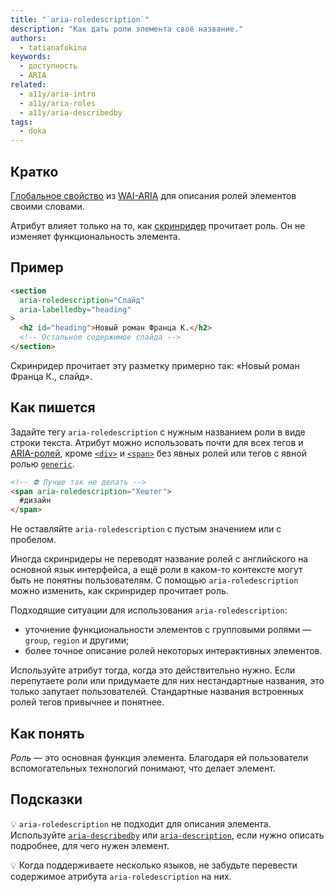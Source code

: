 ```yaml
---
title: "`aria-roledescription`"
description: "Как дать роли элемента своё название."
authors:
  - tatianafokina
keywords:
  - доступность
  - ARIA
related:
  - a11y/aria-intro
  - a11y/aria-roles
  - a11y/aria-describedby
tags:
  - doka
---
```


## Кратко

[Глобальное свойство](/a11y/aria-attrs/#globalnye-atributy) из [WAI-ARIA](/a11y/aria-intro/) для описания ролей элементов своими словами.

Атрибут влияет только на то, как [скринридер](/a11y/screenreaders/) прочитает роль. Он не изменяет функциональность элемента.

## Пример

```html
<section
  aria-roledescription="Слайд"
  aria-labelledby="heading"
>
  <h2 id="heading">Новый роман Франца К.</h2>
  <!-- Остальное содержимое слайда -->
</section>
```

Скринридер прочитает эту разметку примерно так: «Новый роман Франца К., слайд».

## Как пишется

Задайте тегу `aria-roledescription` с нужным названием роли в виде строки текста. Атрибут можно использовать почти для всех тегов и [ARIA-ролей](/a11y/aria-roles/), кроме [`<div>`](/html/div/) и [`<span>`](/html/span/) без явных ролей или тегов с явной ролью [`generic`](/a11y/role-generic/).

```html
<!-- ⛔ Лучше так не делать -->
<span aria-roledescription="Хештег">
  #дизайн
</span>
```

Не оставляйте `aria-roledescription` с пустым значением или с пробелом.

Иногда скринридеры не переводят название ролей с английского на основной язык интерфейса, а ещё роли в каком-то контексте могут быть не понятны пользователям. С помощью `aria-roledescription` можно изменить, как скринридер прочитает роль.

Подходящие ситуации для использования `aria-roledescription`:

- уточнение функциональности элементов с групповыми ролями — `group`, `region` и другими;
- более точное описание ролей некоторых интерактивных элементов.

Используйте атрибут тогда, когда это действительно нужно. Если перепутаете роли или придумаете для них нестандартные названия, это только запутает пользователей. Стандартные названия встроенных ролей тегов привычнее и понятнее.

## Как понять

_Роль_ — это основная функция элемента. Благодаря ей пользователи вспомогательных технологий понимают, что делает элемент.

## Подсказки

💡 `aria-roledescription` не подходит для описания элемента. Используйте [`aria-describedby`](/a11y/aria-describedby/) или [`aria-description`](/a11y/aria-description/), если нужно описать подробнее, для чего нужен элемент.

💡 Когда поддерживаете несколько языков, не забудьте перевести содержимое атрибута `aria-roledescription` на них.
